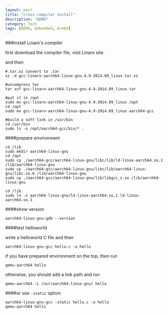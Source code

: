 ```yaml
---
layout: post
title: "cross compiler install"
description: "QEMU"
category: Tech
tags: [QEMU, Embedded, Arm64]
---
```


###install Linaro's compiler

first download the compiler file, visit Linaro site.

and then

```
#.tar.xz convert to .tar
xz -d gcc-linaro-aarch64-linux-gnu-4.9-2014.09_linux.tar.xz
```

```
#uncompress tar
tar xvf gcc-linaro-aarch64-linux-gnu-4.9-2014.09_linux.tar
```

```
#put it in /opt
sudo mv gcc-linaro-aarch64-linux-gnu-4.9-2014.09_linux /opt
cd /opt
sudo mv gcc-linaro-aarch64-linux-gnu-4.9-2014.09_linux aarch64-gcc
```

```
#build a soft link in /usr/bin
cd /usr/bin
sudo ln -s /opt/aarch64-gcc/bin/* .
```

####prepare environment

```
cd /lib
sudo mkdir aarch64-linux-gnu
cd /opt
sudo cp ./aarch64-gcc/aarch64-linux-gnu/libc/lib/ld-linux-aarch64.so.1 /lib/aarch64-linux-gnu
sudo cp ./aarch64-gcc/aarch64-linux-gnu/libc/lib/aarch64-linux-gnu/libc.so.6 /lib/aarch64-linux-gnu
sudo cp ./aarch64-gcc/aarch64-linux-gnu/lib/libgcc_s.so /lib/aarch64-linux-gnu

cd /lib
sudo ln -s aarch64-linux-gnu/ld-linux-aarch64.so.1 ld-linux-aarch64.so.1
```

####show version

```
aarch64-linux-gnu-gdb --version
```

####test helloworld

write a helloworld C file and then

```
aarch64-linux-gnu-gcc hello.c -o hello
```

if you have prepared environment on the top, then run

```
qemu-aarch64 hello
```

otherwise, you should add a link path and run

```
qemu-aarch64 -L /usr/aarch64-linux-gnu/ hello 
```

####or use `-static` option

```
aarch64-linux-gnu-gcc -static hello.c -o hello
qemu-aarch64 hello
```